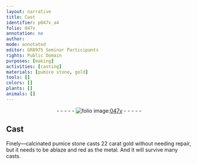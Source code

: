 ```yaml
---
layout: narrative
title: Cast
identifier: p047v_a4
folio: 047v
annotation: no
author:
mode: annotated
editor: GR8975 Seminar Participants
rights: Public Domain
purposes: [making]
activities: [casting]
materials: [pumice stone, gold]
tools: []
colors: []
plants: []
animals: []
---
```


 <div class="folio" align="center">- - - - - <a href="http://gallica.bnf.fr/ark:/12148/btv1b10500001g/f100.image" target="_blank"><img src="https://cu-mkp.github.io/GR8975-edition/assets/photo-icon.png" alt="folio image: " style="display:inline-block; margin-bottom:-3px;"/>047v</a> - - - - - </div>  <span class="activity"></span> 

## Cast

 
Finely—calcinated <span class="material">pumice stone</span> casts 22 carat <span class="material">gold</span> without needing repair, but it needs to be ablaze and red as the metal. And it will survive many casts.
 